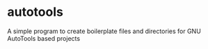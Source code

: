 # autotools
A simple program to create boilerplate files and directories for GNU AutoTools based projects 

